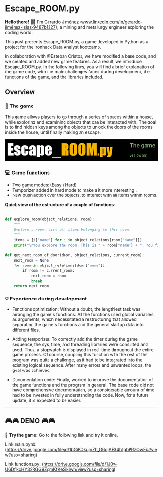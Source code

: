 # Escape_ROOM.py 

**Hello there!** 🚂🚂  I'm Gerardo Jiménez (www.linkedin.com/in/gerardo-jiménez-islas-9487b1227), a mining and metallurgy engineer exploring the coding world.

This post presents Escape_ROOM.py, a game developed in Python as a project for the Ironhack Data Analyst bootcamp.

In collaboration with @Esteban Cristos, we have modified a base code, and we created and added new game features. As a result, we introduce Escape_ROOM.py. In the following lines, you will find a brief explanation of the game code, with the main challenges faced during development, the functions of the game, and the libraries included.

##  Overview

### 👾 The game

This game allows players to go through a series of spaces within a house, while exploring and examining objects that can be interacted with. The goal is to find hidden keys among the objects to unlock the doors of the rooms inside the house, until finally making an escape.

![Logo_juego](ER1.jpg)

### 💻 Game functions

- Two game modes: (Easy / Hard)
- Temporizer added in hard mode to make a it more interesting .
- New push action over the objects, to interact with all items within rooms.

**Quick view of the estructure of a couple of functions:**

```python

def explore_room(object_relations, room):
    """
    Explore a room. List all items belonging to this room.
    """
    items = [i["name"] for i in object_relations[room["name"]]]
    print("\nYou explore the room. This is " + room["name"] + ". You find " + ", ".join(items))

def get_next_room_of_door(door, object_relations, current_room):
    next_room = None
    for room in object_relations[door["name"]]:
        if room != current_room:
            next_room = room
            break
    return next_room
```


### 💡 Experience during development

- Functions optimization: Without a doubt, the lengthiest task was arranging the game's functions. All the functions used global variables as arguments, which necessitated a restructuring that allowed separating the game's functions and the general startup data into different files.

- Adding temporizer: To correctly add the timer during the game sequence, the sys, time, and threading libraries were consulted and used. Thus, a stopwatch is displayed in real-time throughout the entire game process. Of course, coupling this function with the rest of the program was quite a challenge, as it had to be integrated into the existing logical sequence. After many errors and unwanted loops, the goal was achieved.

- Documentation code: Finally, worked to improve the documentation of the game functions and the program in general. The base code did not have comprehensive documentation, so a considerable amount of time had to be invested in fully understanding the code. Now, for a future update, it is expected to be easier.

---

## 🎮🎮 DEMO 🎮🎮

📔 **Try the game:** Go to the following link and try it online. 

Link main.pynb: (https://drive.google.com/file/d/1bGiKOkujnZh_G6ojAE34h1gbPRzOwEiU/view?usp=sharing)

Link functions.py: (https://drive.google.com/file/d/1J0v-U6DfjkcHY32RGG9ZqmKfKeSikIwh/view?usp=sharing)
